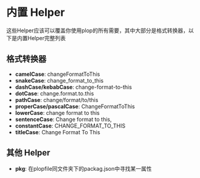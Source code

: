 # 内置 Helper

这些Helper应该可以覆盖你使用plop的所有需要，其中大部分是格式转换器，以下是内置Helper完整列表


## 格式转换器
- **camelCase**: changeFormatToThis
- **snakeCase**: change_format_to_this
- **dashCase/kebabCase**: change-format-to-this
- **dotCase**: change.format.to.this
- **pathCase**: change/format/to/this
- **properCase/pascalCase**: ChangeFormatToThis
- **lowerCase**: change format to this
- **sentenceCase**: Change format to this,
- **constantCase**: CHANGE_FORMAT_TO_THIS
- **titleCase**: Change Format To This

## 其他 Helper
- **pkg**: 在plopfile同文件夹下的packag.json中寻找某一属性